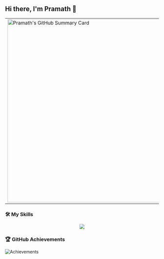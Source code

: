 ## Hi there, I'm Pramath 👋
  
<div align="center">
  <table>
    <tr>
      <td>
        <img src="https://github-profile-summary-cards.vercel.app/api/cards/profile-details?username=pramaths&theme=tokyonight" alt="Pramath's GitHub Summary Card" width="600" height='600' />
      </td>
      <td>
        <img src="https://github-readme-streak-stats.herokuapp.com/?user=pramaths&theme=tokyonight" alt="GitHub Streak" width="600" height='600' />
      </td>
    </tr>
  </table>
</div>


### 🛠️ My Skills
<p align="center"> 
  <img src="https://skillicons.dev/icons?i=aws,vercel,c,cpp,java,py,go,solidity,git,github,html,css,tailwind,js,ts,nodejs,react,vite,express,mongodb,mysql,nextjs,nginx,postgres,redis,firebase,flask,spring,sqlite,docker,kubernetes,kafka,rabbitmq,sklearn,pytorch,linux,windows,vscode,md,matlab,npm,figma,regex,postman&perline=15&theme=dark"/>
</p>

### 🏆 GitHub Achievements
![Achievements](https://github-profile-trophy.vercel.app/?username=pramaths&row=1&column=12)


